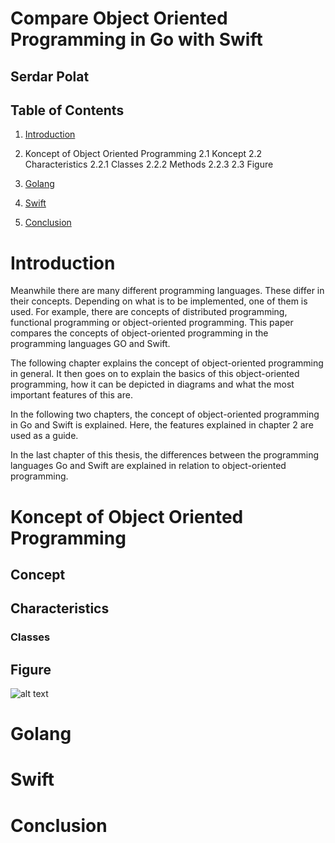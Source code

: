 # Compare Object Oriented Programming in Go with Swift
## Serdar Polat

## Table of Contents
1. [Introduction](#1-Introduction)

2. Koncept of Object Oriented Programming
2.1 Koncept
2.2 Characteristics
2.2.1 Classes
2.2.2 Methods
2.2.3 
2.3 Figure

3. [Golang](#Golang)

4. [Swift](#Swift)

5. [Conclusion](#Conclusion)

# Introduction
Meanwhile there are many different programming languages. These differ in their concepts. Depending on what is to be implemented, one of them is used. For example, there are concepts of distributed programming, functional programming or object-oriented programming. This paper compares the concepts of object-oriented programming in the programming languages GO and Swift.

The following chapter explains the concept of object-oriented programming in general. It then goes on to explain the basics of this object-oriented programming, how it can be depicted in diagrams and what the most important features of this are.

In the following two chapters, the concept of object-oriented programming in Go and Swift is explained. Here, the features explained in chapter 2 are used as a guide.

In the last chapter of this thesis, the differences between the programming languages Go and Swift are explained in relation to object-oriented programming.

# Koncept of Object Oriented Programming
## Concept
## Characteristics
### Classes

## Figure
![alt text](https://adenetvm.m-s.ch/Doc/Diagramme/KlassenDiagramm-Dateien/image001.png)

# Golang

# Swift

# Conclusion

